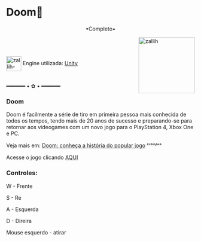 # Doom🔫


<p align="middle">•Completo•</p>

<img align="right" alt="zallih" width="150" src="https://cdn.discordapp.com/attachments/1128416328215167096/1157425285344534678/download20230905181423.png?ex=66ebeb8b&is=66ea9a0b&hm=a125113e1e0e5b130bd98fce76dba8edd2c83f38bd40616fb777c1f5598aa788&">
  <br><br>
<div style="display: inline_block"><br>
 
  <img align="center" alt="zallih-UNITY" height="40" width="40" src="https://logos-world.net/wp-content/uploads/2023/01/Unity-Logo.png">
  Engine utilizada: <a href="https://unity.com/pt">Unity</a><br><br>


  
━━━━━━ • ✿ • ━━━━━━
  
  <h3>Doom</h3>

  Doom é facilmente a série de tiro em primeira pessoa mais conhecida de todos os tempos, tendo mais de 20 anos de sucesso e preparando-se para retornar aos videogames com um novo jogo para o PlayStation 4, Xbox One e PC.
  
  Veja mais em: <a href ="https://www.techtudo.com.br/noticias/2014/08/doom-conheca-historia-do-popular-jogo-de-tiro.ghtml">Doom: conheça a história do popular jogo</a> ᶜʳᵉᵈᶦᵗᵒˢ
  
 
<div>
 Acesse o jogo clicando <a href ="https://zallih.github.io/Doom/">AQUI</a>
  
  
 
  

  
 
  <h3>Controles:</h3>

 
  W - Frente
  
  
  S - Re
  
  
  A - Esquerda
  
  
  D - Direira
  
  
  
  Mouse esquerdo - atirar
</div>

 

